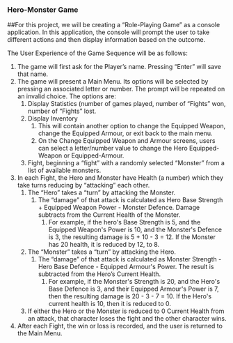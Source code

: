 ### Hero-Monster Game

##For this project, we will be creating a “Role-Playing Game” as a console application. 
In this application, the console will prompt the user to take different actions and then display information based on the outcome.

The User Experience of the Game Sequence will be as follows:

1. The game will first ask for the Player’s name. Pressing “Enter” will save that name.
2. The game will present a Main Menu. Its options will be selected by pressing an associated letter or number. The prompt will be repeated on an invalid choice. The options are:
	1. Display Statistics (number of games played, number of “Fights” won, number of “Fights” lost.
	2. Display Inventory 
		1. This will contain another option to change the Equipped Weapon, change the Equipped Armour, or exit back to the main menu.
		2. On the Change Equipped Weapon and Armour screens, users can select a letter/number value to change the Hero Equipped- Weapon or Equipped-Armour.
	3. Fight, beginning a “fight” with a randomly selected “Monster” from a list of available monsters.
3. In each Fight, the Hero and Monster have Health (a number) which they take turns reducing by “attacking” each other.
	1. The “Hero” takes a “turn” by attacking the Monster.
		1. The “damage” of that attack is calculated as Hero Base Strength + Equipped Weapon Power - Monster Defence. Damage subtracts from the Current Health of the Monster.
			1. For example, if the hero's Base Strength is 5, and the Equipped Weapon's Power is 10, and the Monster's Defence is 3, the resulting damage is 5 + 10 - 3 = 12. If the Monster has 20 health, it is reduced by 12, to 8.
	2. The “Monster” takes a “turn” by attacking the Hero.
		1. The “damage” of that attack is calculated as Monster Strength - Hero Base Defence - Equipped Armour's Power. The result is subtracted from the Hero’s Current Health.
			1. For example, if the Monster's Strength is 20, and the Hero's Base Defence is 3, and their Equipped Armour's Power is 7, then the resulting damage is 20 - 3 - 7 = 10. If the Hero's current health is 10, then it is reduced to 0.
	3. If either the Hero or the Monster is reduced to 0 Current Health from an attack, that character loses the fight and the other character wins.
4. After each Fight, the win or loss is recorded, and the user is returned to the Main Menu.
